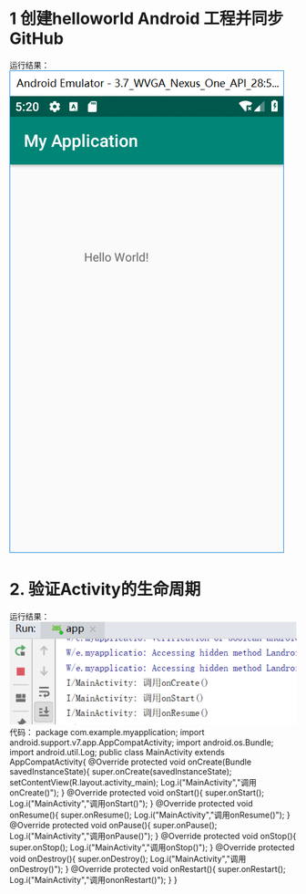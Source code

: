 # 1 创建helloworld Android 工程并同步GitHub
运行结果：
![](https://github.com/whiteLi12/helloWorld/blob/master/img/1.png)
# 2. 验证Activity的生命周期
运行结果：
![](https://github.com/whiteLi12/helloWorld/blob/master/img/2.png)
代码：
package com.example.myapplication;
import android.support.v7.app.AppCompatActivity;
import android.os.Bundle;
import android.util.Log;
public class MainActivity extends AppCompatActivity{
    @Override
    protected void onCreate(Bundle savedInstanceState){
        super.onCreate(savedInstanceState);
        setContentView(R.layout.activity_main);
        Log.i("MainActivity","调用onCreate()");
    }
    @Override
    protected void onStart(){
        super.onStart();
        Log.i("MainActivity","调用onStart()");
    }
    @Override
    protected void onResume(){
        super.onResume();
        Log.i("MainActivity","调用onResume()");
    }
    @Override
    protected void onPause(){
        super.onPause();
        Log.i("MainActivity","调用onPause()");
    }
    @Override
    protected void onStop(){
        super.onStop();
        Log.i("MainActivity","调用onStop()");
    }
    @Override
    protected void onDestroy(){
        super.onDestroy();
        Log.i("MainActivity","调用onDestroy()");
    }
    @Override
    protected void onRestart(){
        super.onRestart();
        Log.i("MainActivity","调用ononRestart()");
    }
}
